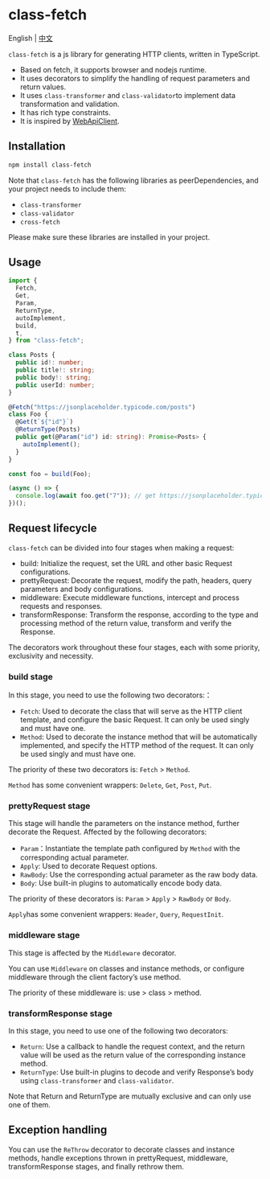 # class-fetch

English | [中文](./doc/README.cn.md)

`class-fetch` is a js library for generating HTTP clients, written in TypeScript.

- Based on fetch, it supports browser and nodejs runtime.
- It uses decorators to simplify the handling of request parameters and return values.
- It uses `class-transformer` and  `class-validator`to implement data transformation and validation.
- It has rich type constraints.
- It is inspired by [WebApiClient](https://github.com/dotnetcore/WebApiClient).

## Installation

```bash
npm install class-fetch
```

Note that `class-fetch` has the following libraries as peerDependencies, and your project needs to include them:

- `class-transformer`
- `class-validator`
- `cross-fetch`

Please make sure these libraries are installed in your project.

## Usage
```typescript
import {
  Fetch,
  Get,
  Param,
  ReturnType,
  autoImplement,
  build,
  t,
} from "class-fetch";

class Posts {
  public id!: number;
  public title!: string;
  public body!: string;
  public userId: number;
}

@Fetch("https://jsonplaceholder.typicode.com/posts")
class Foo {
  @Get(t`${"id"}`)
  @ReturnType(Posts)
  public get(@Param("id") id: string): Promise<Posts> {
    autoImplement();
  }
}

const foo = build(Foo);

(async () => {
  console.log(await foo.get("7")); // get https://jsonplaceholder.typicode.com/posts/7
})();

```

## Request lifecycle

`class-fetch` can be divided into four stages when making a request:

- build: Initialize the request, set the URL and other basic Request configurations.
- prettyRequest: Decorate the request, modify the path, headers, query parameters and body configurations.
- middleware: Execute middleware functions, intercept and process requests and responses.
- transformResponse: Transform the response, according to the type and processing method of the return value, transform and verify the Response.

The decorators work throughout these four stages, each with some priority, exclusivity and necessity.

### build stage

In this stage, you need to use the following two decorators:：

- `Fetch`: Used to decorate the class that will serve as the HTTP client template, and configure the basic Request. It can only be used singly and must have one.
- `Method`: Used to decorate the instance method that will be automatically implemented, and specify the HTTP method of the request. It can only be used singly and must have one.

The priority of these two decorators is: `Fetch` > `Method`.

`Method` has some convenient wrappers: `Delete`, `Get`, `Post`, `Put`.

### prettyRequest stage

This stage will handle the parameters on the instance method, further decorate the Request. Affected by the following decorators:

- `Param`：Instantiate the template path configured by `Method` with the corresponding actual parameter.
- `Apply`: Used to decorate Request options.
- `RawBody`: Use the corresponding actual parameter as the raw body data.
- `Body`: Use built-in plugins to automatically encode body data.

The priority of these decorators is: `Param` > `Apply` > `RawBody` or `Body`.

`Apply`has some convenient wrappers: `Header`, `Query`, `RequestInit`.

### middleware stage

This stage is affected by the `Middleware` decorator.

You can use `Middleware` on classes and instance methods, or configure middleware through the client factory’s use method.

The priority of these middleware is: use > class > method.

### transformResponse stage

In this stage, you need to use one of the following two decorators:

- `Return`: Use a callback to handle the request context, and the return value will be used as the return value of the corresponding instance method.
- `ReturnType`: Use built-in plugins to decode and verify Response’s body using `class-transformer` and `class-validator`.

Note that Return and ReturnType are mutually exclusive and can only use one of them.

## Exception handling

You can use the `ReThrow` decorator to decorate classes and instance methods, handle exceptions thrown in prettyRequest, middleware, transformResponse stages, and finally rethrow them.